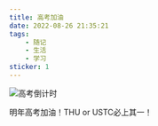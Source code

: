 ```yaml
---
title: 高考加油
date: 2022-08-26 21:35:21
tags: 
    - 随记
    - 生活
    - 学习
sticker: 1
---
```


![高考倒计时](https://api.xecades.xyz/api?str=2023%E9%AB%98%E8%80%83&date=2023-06-07&img=2&quote=%E6%98%9F%E5%85%89%E4%B8%8D%E9%97%AE%E8%B5%B6%E8%B7%AF%E4%BA%BA%EF%BC%8C%E6%97%B6%E5%85%89%E4%B8%8D%E8%B4%9F%E9%AB%98%E8%80%83%E4%BA%BA%EF%BC%81 "高考倒计时")

明年高考加油！THU or USTC必上其一！